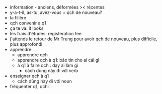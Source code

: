 - information - anciens, déformées >< récentes
- y-a-t-il, as-tu, avez-vous + qch de nouveau?
- la filière
- qch convenir à q1
- ça te va: it looks
- les frais d'études: registeration fee
- j'attends le retour de Mr Trung pour avoir qch de nouveau, plus difficile, plus approfondi
- apprendre
	- apprendre qch
	- apprendre qch à q1: báo tin cho ai cái gì
	- à q1 à faire qch : dạy ai làm gì
		- cách dùng này đi với verb
- enseigner qch  à q1
	- cách dùng này đi với noun
- fréquenter q1, qch: